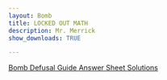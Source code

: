 ```yaml
---
layout: Bomb
title: LOCKED OUT MATH 
description: Mr. Merrick 
show_downloads: TRUE

---
```


<a href="https://merrickmath.github.io/MerrickMath-Locked/MathBombs/Bomb1/Manual.pdf" class="btn"> Bomb Defusal Guide </a> 
<a href="https://merrickmath.github.io/MerrickMath-Locked/MathBombs/Bomb1/AnswerSheet.pdf" class="btn"> Answer Sheet </a> 
<a href="https://merrickmath.github.io/MerrickMath-Locked/MathBombs/Bomb1/Solutions.pdf" class="btn"> Solutions </a> 

